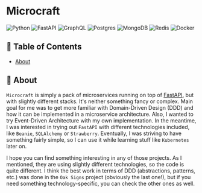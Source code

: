 # Microcraft

![Python](https://img.shields.io/badge/python-3670A0?style=for-the-badge&logo=python&logoColor=ffdd54)
![FastAPI](https://img.shields.io/badge/FastAPI-005571?style=for-the-badge&logo=fastapi)
![GraphQL](https://img.shields.io/badge/-GraphQL-E10098?style=for-the-badge&logo=graphql&logoColor=white)
![Postgres](https://img.shields.io/badge/postgres-%23316192.svg?style=for-the-badge&logo=postgresql&logoColor=white)
![MongoDB](https://img.shields.io/badge/MongoDB-%234ea94b.svg?style=for-the-badge&logo=mongodb&logoColor=white)
![Redis](https://img.shields.io/badge/redis-%23DD0031.svg?style=for-the-badge&logo=redis&logoColor=white)
![Docker](https://img.shields.io/badge/docker-%230db7ed.svg?style=for-the-badge&logo=docker&logoColor=white)

## 📝 Table of Contents

- [About](#about)

## 🧐 About <a name = "about"></a>

`Microcraft` is simply a pack of microservices running on top of [FastAPI](https://fastapi.tiangolo.com/), but with slightly different stacks. It's neither something fancy or complex. Main goal for me was to get more familiar with Domain-Driven Design (DDD) and how it can be implemented in a microservice architecture. Also, I wanted to try Event-Driven Architecture with my own implementation. In the meantime, I was interested in trying out `FastAPI` with different technologies included, like `Beanie`, `SQLAlchemy` or `Strawberry`. Eventually, I was striving to have something fairly simple, so I can use it while learning stuff like `Kubernetes` later on.

I hope you can find something interesting in any of those projects. As I mentioned, they are using slightly different technologies, so the code is quite different. I think the best work in terms of DDD (abstractions, patterns, etc.) was done in the `Oak Signs` project (obviously the last one!), but if you need something technology-specific, you can check the other ones as well.
